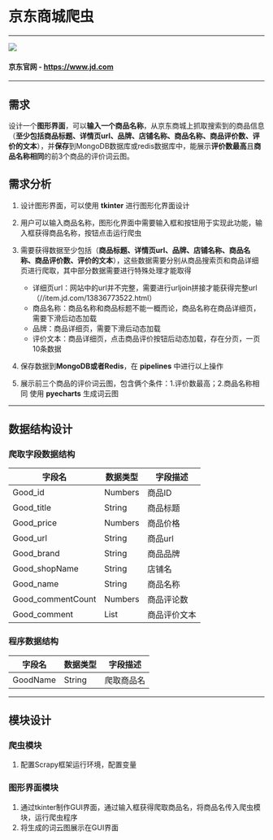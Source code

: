 # 京东商城爬虫

---

![](https://img.shields.io/badge/Python-3.11-green.svg)

#### 京东官网 - <https://www.jd.com>

---

## 需求

设计一个**图形界面**，可以**输入一个商品名称**，从京东商城上抓取搜索到的商品信息（**至少包括商品标题、详情页url、品牌、店铺名称、商品名称、商品评价数、评价的文本**），并**保存**到MongoDB数据库或redis数据库中，能展示**评价数最高**且**商品名称相同**的前3个商品的评价词云图。

## 需求分析

1. 设计图形界面，可以使用 **tkinter** 进行图形化界面设计
2. 用户可以输入商品名称，图形化界面中需要输入框和按钮用于实现此功能，输入框获得商品名称，按钮点击运行爬虫
3. 需要获得数据至少包括（**商品标题、详情页url、品牌、店铺名称、商品名称、商品评价数、评价的文本**），这些数据需要分别从商品搜索页和商品详细页进行爬取，其中部分数据需要进行特殊处理才能取得

    - 详细页url：网站中的url并不完整，需要进行urljoin拼接才能获得完整url（//item.jd.com/13836773522.html）
    - 商品名称：商品名称和商品标题不能一概而论，商品名称在商品详细页，需要下滑后动态加载
    - 品牌：商品详细页，需要下滑后动态加载
    - 评价文本：商品详细页，点击商品评价按钮后动态加载，存在分页，一页10条数据

4. 保存数据到**MongoDB或者Redis**，在 **pipelines** 中进行以上操作
5. 展示前三个商品的评价词云图，包含俩个条件：1.评价数最高；2.商品名称相同 使用 **pyecharts** 生成词云图

---

## 数据结构设计

### 爬取字段数据结构

| 字段名 | 数据类型 | 字段描述 |
| ----- | ----- | ----- |
| Good_id | Numbers | 商品ID |
| Good_title | String | 商品标题 |
| Good_price | Numbers | 商品价格 |
| Good_url | String | 商品url |
| Good_brand | String | 商品品牌 |
| Good_shopName | String | 店铺名 |
| Good_name | String | 商品名称 |
| Good_commentCount | Numbers | 商品评论数 |
| Good_comment | List | 商品评价文本 |

### 程序数据结构

| 字段名 | 数据类型 | 字段描述 |
| ----- | ----- | ----- |
| GoodName | String | 爬取商品名 |

---

## 模块设计

### 爬虫模块

1. 配置Scrapy框架运行环境，配置变量

### 图形界面模块

1. 通过tkinter制作GUI界面，通过输入框获得爬取商品名，将商品名传入爬虫模块，运行爬虫程序
2. 将生成的词云图展示在GUI界面
